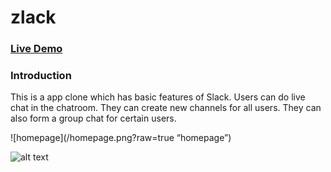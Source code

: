 # zlack

### [Live Demo](https://zlack-la.herokuapp.com/#/)

### Introduction

This is a app clone which has basic features of Slack. Users can do live chat in the chatroom. They can create new channels for all users. They can also form a group chat for certain users. 


![homepage](/homepage.png?raw=true “homepage”)


![alt text][livechat]

[livechat]:(https://github.com/Rola1993/zlack/blob/master/livechat.png)

